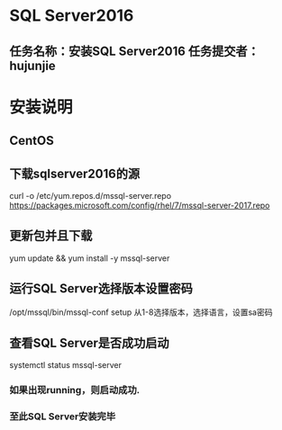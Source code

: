 SQL Server2016
=================
任务名称：安装SQL Server2016
任务提交者：hujunjie
-----------------  

# 安装说明
## CentOS
## 下载sqlserver2016的源
  curl -o /etc/yum.repos.d/mssql-server.repo https://packages.microsoft.com/config/rhel/7/mssql-server-2017.repo
## 更新包并且下载
  yum update && yum install -y mssql-server
## 运行SQL Server选择版本设置密码
  /opt/mssql/bin/mssql-conf setup 从1-8选择版本，选择语言，设置sa密码
## 查看SQL Server是否成功启动
  systemctl status mssql-server
### 如果出现running，则启动成功.
### 至此SQL Server安装完毕

